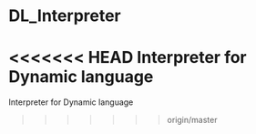 # DL_Interpreter
<<<<<<< HEAD
Interpreter for Dynamic language
=======
Interpreter for Dynamic language
>>>>>>> origin/master
